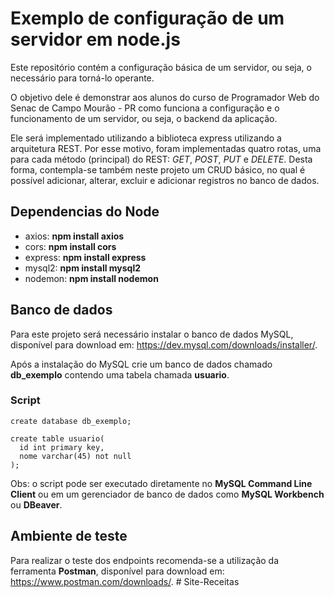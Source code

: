 # Exemplo de configuração de um servidor em node.js

Este repositório contém a configuração básica de um servidor, ou seja, o necessário para torná-lo operante. 

O objetivo dele é demonstrar aos alunos do curso de Programador Web do Senac de Campo Mourão - PR como funciona a configuração e o funcionamento de um servidor, ou seja, o backend da aplicação.

Ele será implementado utilizando a biblioteca express utilizando a arquitetura REST. Por esse motivo, foram implementadas quatro rotas, uma para cada método (principal) do REST: *GET*, *POST*, *PUT* e *DELETE*. Desta forma, contempla-se também neste projeto um CRUD básico, no qual é possível adicionar, alterar, excluir e adicionar registros no banco de dados.

## Dependencias do Node

  - axios: **npm install axios**
  - cors: **npm install cors**
  - express: **npm install express**
  - mysql2: **npm install mysql2**
  - nodemon: **npm install nodemon**

## Banco de dados

Para este projeto será necessário instalar o banco de dados MySQL, disponível para download em: https://dev.mysql.com/downloads/installer/.

Após a instalação do MySQL crie um banco de dados chamado **db_exemplo** contendo uma tabela chamada **usuario**.

### Script
    create database db_exemplo;

    create table usuario(
      id int primary key,
      nome varchar(45) not null
    );

Obs: o script pode ser executado diretamente no **MySQL Command Line Client** ou em um gerenciador de banco de dados como **MySQL Workbench** ou **DBeaver**.

## Ambiente de teste

Para realizar o teste dos endpoints recomenda-se a utilização da ferramenta **Postman**, disponível para download em: https://www.postman.com/downloads/. 
#   S i t e - R e c e i t a s  
 